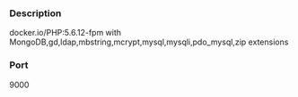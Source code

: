 ### Description
docker.io/PHP:5.6.12-fpm with MongoDB,gd,ldap,mbstring,mcrypt,mysql,mysqli,pdo_mysql,zip extensions
### Port
9000